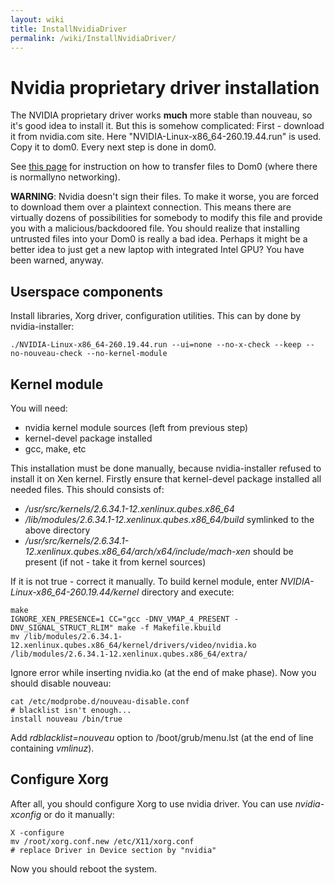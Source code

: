 ```yaml
---
layout: wiki
title: InstallNvidiaDriver
permalink: /wiki/InstallNvidiaDriver/
---
```


Nvidia proprietary driver installation
======================================

The NVIDIA proprietary driver works **much** more stable than nouveau, so it's good idea to install it. But this is somehow complicated: First - download it from nvidia.com site. Here "NVIDIA-Linux-x86\_64-260.19.44.run" is used. Copy it to dom0. Every next step is done in dom0.

See [this page](/wiki/CopyToDomZero) for instruction on how to transfer files to Dom0 (where there is normallyno networking).

**WARNING**: Nvidia doesn't sign their files. To make it worse, you are forced to download them over a plaintext connection. This means there are virtually dozens of possibilities for somebody to modify this file and provide you with a malicious/backdoored file. You should realize that installing untrusted files into your Dom0 is really a bad idea. Perhaps it might be a better idea to just get a new laptop with integrated Intel GPU? You have been warned, anyway.

Userspace components
--------------------

Install libraries, Xorg driver, configuration utilities. This can by done by nvidia-installer:

``` {.wiki}
./NVIDIA-Linux-x86_64-260.19.44.run --ui=none --no-x-check --keep --no-nouveau-check --no-kernel-module
```

Kernel module
-------------

You will need:

-   nvidia kernel module sources (left from previous step)
-   kernel-devel package installed
-   gcc, make, etc

This installation must be done manually, because nvidia-installer refused to install it on Xen kernel. Firstly ensure that kernel-devel package installed all needed files. This should consists of:

-   */usr/src/kernels/2.6.34.1-12.xenlinux.qubes.x86\_64*
-   */lib/modules/2.6.34.1-12.xenlinux.qubes.x86\_64/build* symlinked to the above directory
-   */usr/src/kernels/2.6.34.1-12.xenlinux.qubes.x86\_64/arch/x64/include/mach-xen* should be present (if not - take it from kernel sources)

If it is not true - correct it manually. To build kernel module, enter *NVIDIA-Linux-x86\_64-260.19.44/kernel* directory and execute:

``` {.wiki}
make
IGNORE_XEN_PRESENCE=1 CC="gcc -DNV_VMAP_4_PRESENT -DNV_SIGNAL_STRUCT_RLIM" make -f Makefile.kbuild
mv /lib/modules/2.6.34.1-12.xenlinux.qubes.x86_64/kernel/drivers/video/nvidia.ko /lib/modules/2.6.34.1-12.xenlinux.qubes.x86_64/extra/
```

Ignore error while inserting nvidia.ko (at the end of make phase). Now you should disable nouveau:

``` {.wiki}
cat /etc/modprobe.d/nouveau-disable.conf
# blacklist isn't enough...
install nouveau /bin/true
```

Add *rdblacklist=nouveau* option to /boot/grub/menu.lst (at the end of line containing *vmlinuz*).

Configure Xorg
--------------

After all, you should configure Xorg to use nvidia driver. You can use *nvidia-xconfig* or do it manually:

``` {.wiki}
X -configure
mv /root/xorg.conf.new /etc/X11/xorg.conf
# replace Driver in Device section by "nvidia"
```

Now you should reboot the system.
